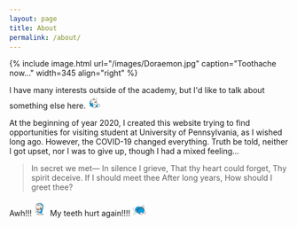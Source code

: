 ```yaml
---
layout: page
title: About
permalink: /about/
---
```


{% include image.html url="/images/Doraemon.jpg" caption="Toothache now..." width=345 align="right" %}

I have many interests outside of the academy, but I'd like to talk about something else here. <img src="/images/Doraemon-4.gif" width= "5%" class="align-left" alt="">

At the beginning of year 2020, I created this website trying to find opportunities for visiting student at University of Pennsylvania, as I wished long ago. However, the COVID-19 changed everything. Truth be told, neither I got upset, nor I was to give up, though I had a mixed feeling...

>In secret we met—
>   In silence I grieve,
>That thy heart could forget,
>   Thy spirit deceive.
>If I should meet thee
>   After long years,
>How should I greet thee?

Awh!!! <img src="/images/Doraemon-3.gif" width= "5%" class="align-left" alt=""> My teeth hurt again!!!!<img src="/images/Doraemon-5.gif" width= "6%" class="align-left" alt="">
